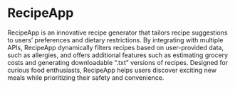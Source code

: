 # RecipeApp
RecipeApp is an innovative recipe generator that tailors recipe suggestions to users’ preferences and dietary restrictions. By integrating with multiple APIs, RecipeApp dynamically filters recipes based on user-provided data, such as allergies, and offers additional features such as estimating grocery costs and generating downloadable “.txt” versions of recipes. Designed for curious food enthusiasts, RecipeApp helps users discover exciting new meals while prioritizing their safety and convenience. 
